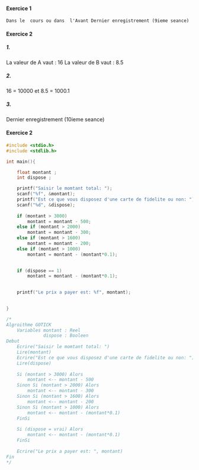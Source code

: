 #### Exercice 1 
	Dans le  cours ou dans  l'Avant Dernier enregistrement (9ieme seance)
#### Exercice 2

##### 1. 
La valeur de A vaut : 16
La valeur de B vaut : 8.5

##### 2. 
16 = 10000   et 8.5 = 1000.1
##### 3. 
Dernier enregistrement (10ieme seance)


#### Exercice 2
```c
#include <stdio.h>
#include <stdlib.h>

int main(){

	float montant ;
    int dispose ;

	printf("Saisir le momtant total: ");
	scanf("%f", &montant);
	printf("Est ce que vous disposez d'une carte de fidelite ou non: ");
	scanf("%d", &dispose);
	
	if (montant > 3000) 
		montant = montant - 500;
	else if (montant > 2000) 
		montant = montant - 300;
	else if (montant > 1600) 
		montant = montant - 200;
	else if (montant > 1000) 
		montant = montant - (montant*0.1);

	
	if (dispose == 1) 
		montant = montant - (montant*0.1);

	
	printf("Le prix a payer est: %f", montant);

	
}

/*
Algroithme GOTICK
	Variables montant : Reel
			  dispose : Booleen
Debut
	Ecrire("Saisir le momtant total: ")
	Lire(montant)
	Ecrire("Est ce que vous disposez d'une carte de fidelite ou non: ")
	Lire(dispose)
	
	Si (montant > 3000) Alors
		montant <-- montant - 500
	Sinon Si (montant > 2000) Alors
		montant <-- montant - 300
	Sinon Si (montant > 1600) Alors
		montant <-- montant - 200
	Sinon Si (montant > 1000) Alors
		montant <-- montant - (montant*0.1)
	FinSi
	
	Si (dispose = vrai) Alors
		montant <-- montant - (montant*0.1)
	FinSi
	
	Ecrire("Le prix a payer est: ", montant)
Fin
*/
```

